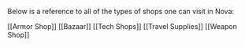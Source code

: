 
Below is a reference to all of the types of shops one can visit in Nova:

[[Armor Shop]]
[[Bazaar]]
[[Tech Shops]]
[[Travel Supplies]]
[[Weapon Shop]]

